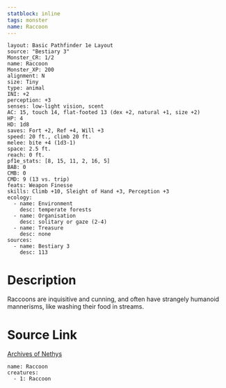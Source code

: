```yaml
---
statblock: inline
tags: monster
name: Raccoon
---
```

```statblock
layout: Basic Pathfinder 1e Layout
source: "Bestiary 3"
Monster_CR: 1/2
name: Raccoon
Monster_XP: 200
alignment: N
size: Tiny
type: animal
INI: +2
perception: +3
senses: low-light vision, scent
AC: 15, touch 14, flat-footed 13 (dex +2, natural +1, size +2)
HP: 4
HD: 1d8
saves: Fort +2, Ref +4, Will +3
speed: 20 ft., climb 20 ft.
melee: bite +4 (1d3-1)
space: 2.5 ft.
reach: 0 ft.
pf1e_stats: [8, 15, 11, 2, 16, 5]
BAB: 0
CMB: 0
CMD: 9 (13 vs. trip)
feats: Weapon Finesse
skills: Climb +10, Sleight of Hand +3, Perception +3
ecology:
  - name: Environment
    desc: temperate forests
  - name: Organisation
    desc: solitary or gaze (2-4)
  - name: Treasure
    desc: none
sources:
  - name: Bestiary 3
    desc: 113
```
# Description
Raccoons are inquisitive and cunning, and often have strangely humanoid mannerisms, like washing their food in streams.
# Source Link
[Archives of Nethys](https://aonprd.com/MonsterDisplay.aspx?ItemName=Raccoon)
```encounter-table
name: Raccoon
creatures:
  - 1: Raccoon
```
